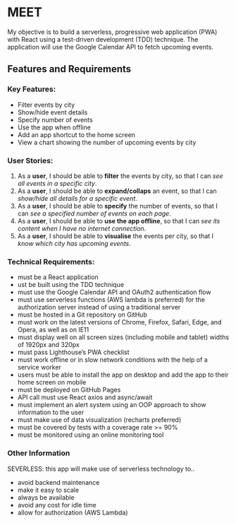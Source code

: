 # MEET

My objective is to build a serverless, progressive web application (PWA) with React using a
test-driven development (TDD) technique. The application will use the Google
Calendar API to fetch upcoming events.

## Features and Requirements

### Key Features:
- Filter events by city
- Show/hide event details
- Specify number of events
- Use the app when offline
- Add an app shortcut to the home screen
- View a chart showing the number of upcoming events by city

### User Stories:
1. As a **user**, I should be able to **filter** the events by city, so that I can *see all events in a specific city*.
1. As a **user**, I should be able to **expand/collaps** an event, so that I can *show/hide all details for a specific event*.
1. As a **user**, I should be able to **specify** the number of events, so that I can *see a specified number of events on each page*. 
1. As a **user**, I should be able to **use the app offline**, so that I can *see its content when I have no internet connection*.
1. As a **user**, I should be able to **visualise** the events per city, so that I *know which city has upcoming events*.

### Technical Requirements:
- must be a React application
- ust be built using the TDD technique
- must use the Google Calendar API and OAuth2 authentication flow
- must use serverless functions (AWS lambda is preferred) for the authorization server
instead of using a traditional server
- must be hosted in a Git repository on GitHub
- must work on the latest versions of Chrome, Firefox, Safari, Edge, and Opera, as well
as on IE11
- must display well on all screen sizes (including mobile and tablet) widths of 1920px
and 320px
- must pass Lighthouse’s PWA checklist
- must work offline or in slow network conditions with the help of a service worker
- users must be able to install the app on desktop and add the app to their home screen on
mobile
- must be deployed on GitHub Pages
- API call must use React axios and async/await
- must implement an alert system using an OOP approach to show information to the
user
- must make use of data visualization (recharts preferred)
- must be covered by tests with a coverage rate >= 90%
- must be monitored using an online monitoring tool

### Other Information
SEVERLESS: this app will make use of serverless technology to..
- avoid backend maintenance
- make it easy to scale
- always be available
- avoid any cost for idle time
- allow for authorization (AWS Lambda)
